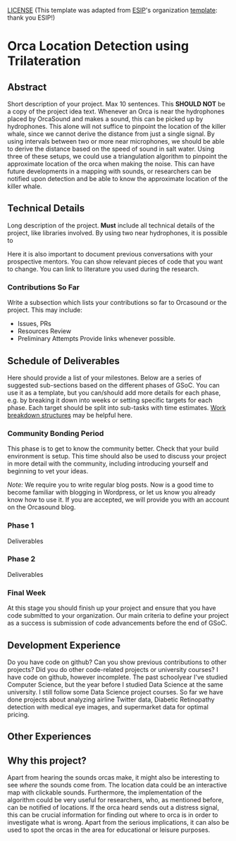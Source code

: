 [LICENSE](https://github.com/orcasound/orcagsoc/blob/instructions/GUIDE_LICENSE.md) (This template was adapted from [ESIP](https://www.esipfed.org/)'s organization [template](https://github.com/ESIPFed/gsoc/blob/master/STUDENT-proposal-template.md): thank you ESIP!)

#  Orca Location Detection using Trilateration

## Abstract

Short description of your project. Max 10 sentences. This **SHOULD NOT** be a
copy of the project idea text.
Whenever an Orca is near the hydrophones placed by OrcaSound and makes a sound, this can be picked up by hydrophones. This alone will not suffice to pinpoint the location of the killer whale, since we cannot derive the distance from just a single signal. By using intervals between two or more near microphones, we should be able to derive the distance based on the speed of sound in salt water. Using three of these setups, we could use a triangulation algorithm to pinpoint the approximate location of the orca when making the noise. This can have future developments in a mapping with sounds, or researchers can be notified upon detection and be able to know the approximate location of the killer whale.  

## Technical Details

Long description of the project. **Must** include all technical details of the
project, like libraries involved.
By using two near hydrophones, it is possible to 

Here it is also important to document previous conversations with your prospective mentors. You can show relevant pieces of code that you want to change. You can link to literature you used during the research.

### Contributions So Far
Write a subsection which lists your contributions so far to Orcasound or the project. This may include:
* Issues, PRs
* Resources Review
* Preliminary Attempts
Provide links whenever possible.

## Schedule of Deliverables

Here should provide a list of your milestones. Below are a series of suggested sub-sections based on the
different phases of GSoC. You can use it as a template, but you can/should add more details
for each phase, e.g. by breaking it down into weeks or setting specific targets for each
phase. Each target should be split into sub-tasks with time estimates. [Work
breakdown structures](https://en.wikipedia.org/wiki/Work_breakdown_structure) may be helpful here.

### **Community Bonding Period**

This phase is to get to know the community better. Check that your build environment is setup. This time should also be used to discuss your project in more detail with the community, including introducing yourself and beginning to vet your ideas. 

*Note:* We require you to write regular blog posts. Now is a good time to become familiar with blogging in Wordpress, or let us know you already know how to use it. If you are accepted, we will provide you with an account on the Orcasound blog.

### **Phase 1**

Deliverables

### **Phase 2**

Deliverables

### **Final Week**

At this stage you should finish up your project and ensure that you have code submitted to your organization. Our main criteria to define your project as a success is submission of code advancements before the end of GSoC.

## Development Experience

Do you have code on github? Can you show previous contributions to other projects?
Did you do other code-related projects or university courses?
I have code on github, however incomplete. 
The past schoolyear I've studied Computer Science, but the year before I studied Data Science at the same university. I still follow some Data Science project courses. So far we have done projects about analyzing airline Twitter data, Diabetic Retinopathy detection with medical eye images, and supermarket data for optimal pricing.


## Other Experiences


## Why this project?

Apart from hearing the sounds orcas make, it might also be interesting to see *where* the sounds come from. The location data could be an interactive map with clickable sounds. Furthermore, the implementation of the algorithm could be very useful for researchers, who, as mentioned before, can be notified of locations. If the orca heard sends out a distress signal, this can be crucial information for finding out where to orca is in order to investigate what is wrong. Apart from the serious implications, it can also be used to spot the orcas in the area for educational or leisure purposes. 
